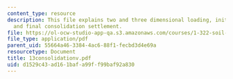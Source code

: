 ```yaml
---
content_type: resource
description: This file explains two and three dimensional loading, initial settlement,
  and final consolidation settlement.
file: https://ol-ocw-studio-app-qa.s3.amazonaws.com/courses/1-322-soil-behavior-spring-2005/d1529c43ad161bafa99ff99baf92a830_13consolidationv.pdf
file_type: application/pdf
parent_uid: 55664a46-3384-4ac6-88f1-fecbd3d4e69a
resourcetype: Document
title: 13consolidationv.pdf
uid: d1529c43-ad16-1baf-a99f-f99baf92a830
---
```


